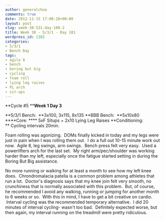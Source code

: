 ```yaml
---
author: generalchoa
comments: true
date: 2012-11-15 17:08:28+00:00
layout: post
slug: week-30-531-day-100-2
title: Week 30 - 5/3/1 - Day 101
wordpress_id: 1102
categories:
- 5/3/1
- Bench Day
tags:
- agile 8
- bench
- boring but big
- cycling
- foam roll
- lying leg raises
- PL arch
- sit-ups
---
```


**Cycle #5
****Week 1 Day 3**

**5/3/1 Bench:  **3x100, 3x115, 8x135
**BBB Bench:  **5x10x80
****Core: **** 5xF Situps + 2x10 Lying Leg Raises
**Conditioning: ** Cycling intervals 20min.

Foam rolling was agonizing.  DOMs finally kicked in today and my legs were just in pain when I was rolling them out.  I do a full out 10-15 minute work out now.  Agile 8, leg swings, arm swings.  Bench press felt very easy.  Used a powerlifters arch for the last set.  My right arm/pec/shoulder was working harder than my left, especially once the fatigue started setting in during the Boring But Big assistance.

No more running or walking for at least a month to see how my left knee does.  Chrondromalacia patella is a common problem among athletes that run a lot.  Doctor's diagnosis says that my knee join felt very smooth, no crunchiness that is normally associated with this problem.  But, of course, he recommended I avoid any walking, running or jumping for another month to 6 weeks or so.  With this in mind, I have to get a bit creative on cardio.  Interval cycling was the recommended temporary alternative.  I did 20 minutes of interval cycling- wasn't too bad.  Definitely expected worse, but then again, my interval running on the treadmill were pretty ridiculous.
